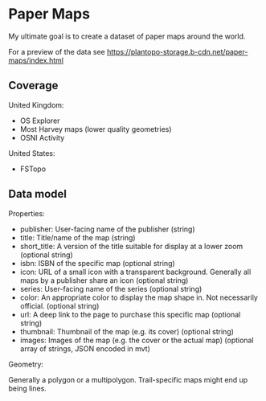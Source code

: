 # Paper Maps

My ultimate goal is to create a dataset of paper maps around the world.

For a preview of the data see https://plantopo-storage.b-cdn.net/paper-maps/index.html

## Coverage

United Kingdom:

- OS Explorer
- Most Harvey maps (lower quality geometries)
- OSNI Activity

United States:

- FSTopo

## Data model

Properties:

- publisher: User-facing name of the publisher (string)
- title: Title/name of the map (string)
- short_title: A version of the title suitable for display at a lower zoom (optional string)
- isbn: ISBN of the specific map (optional string)
- icon: URL of a small icon with a transparent background. Generally all maps by a publisher share an icon (optional string)
- series: User-facing name of the series (optional string)
- color: An appropriate color to display the map shape in. Not necessarily official. (optional string)
- url: A deep link to the page to purchase this specific map (optional string)
- thumbnail: Thumbnail of the map (e.g. its cover) (optional string)
- images: Images of the map (e.g. the cover or the actual map) (optional array of strings, JSON encoded in mvt)

Geometry:

Generally a polygon or a multipolygon. Trail-specific maps might end up being lines.
